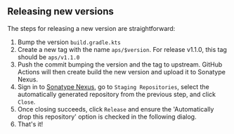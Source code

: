 ## Releasing new versions

The steps for releasing a new version are straightforward:

1. Bump the version `build.gradle.kts`
2. Create a new tag with the name `aps/$version`. For release v1.1.0, this tag should be `aps/v1.1.0`
3. Push the commit bumping the version and the tag to upstream. GitHub Actions will then create build the new version and upload it to Sonatype Nexus.
4. Sign in to [Sonatype Nexus], go to `Staging Repositories`, select the automatically generated repository from the previous step, and click `Close`.
5. Once closing succeeds, click `Release` and ensure the 'Automatically drop this repository' option is checked in the following dialog.
6. That's it!

[Sonatype Nexus]: https://oss.sonatype.org/
